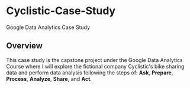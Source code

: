 # Cyclistic-Case-Study
Google Data Analytics Case Study

## Overview

This case study is the capstone project under the Google Data Analytics Course where I will explore the fictional company Cyclistic's bike sharing data and perform data analysis following the steps of: **Ask**, **Prepare**, **Process**, **Analyze**, **Share**, and **Act**. 

